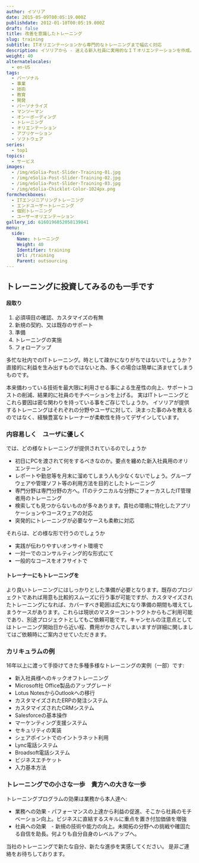 ```yaml
---
author: イソリア
date: 2015-05-09T00:05:19.000Z
publishdate: 2012-01-10T00:05:19.000Z
draft: false
title: 改善を意識したトレーニング
slug: training
subtitle: ITオリエンテーションから専門的なトレーニングまで幅広く対応
description: イソリアから - 迷える新入社員に実用的なＩＴオリエンテーションを作成。初歩的ものから専門的なトレーニングまで。
weight: 40
alternatelocales:
  - en-US
tags:
  - パーソナル
  - 事業
  - 技術
  - 教育
  - 開発
  - パーソナライズ
  - マンツーマン
  - オンーボーディング
  - トレーニング
  - オリエンテーション
  - アプリケーション
  - ソフトウェア
series:
  - top1
topics:
  - サービス
images:
  - /img/eSolia-Post-Slider-Training-01.jpg
  - /img/eSolia-Post-Slider-Training-02.jpg
  - /img/eSolia-Post-Slider-Training-03.jpg
  - /img/eSolia-Chicklet-Color-1024px.png
formcheckboxes:
  - ITエンジニアリングトレーニング
  - エンドユーザートレーニング
  - 個別トレーニング
  - ユーザーオリエンテーション
gallery_id: 6160196852058139841
menu:
  side:
    Name: トレーニング
    Weight: 40
    Identifier: training
    Url: /training
    Parent: outsourcing
---
```


## トレーニングに投資してみるのも一手です

<div class="esolia-card-panel teal darken-4 z-depth-1">
  <h4 class="center green-text text-accent-3">段取り</h4>
    <ol>
      <li class="white-text">必須項目の確認、カスタマイズの有無</li>
      <li class="white-text">新規の契約、又は既存のサポート</li>
      <li class="white-text">準備</li>
      <li class="white-text">トレーニングの実施</li>
      <li class="white-text">フォローアップ</li>
    </ol>
</div>

多忙な社内でのITトレーニング。時として疎かになりがちではないでしょうか？
直接的に利益を生み出すものではないと為、多くの場合は簡単に済ませてしまうものです。


本来備わっている技術を最大限に利用させる事による生産性の向上、サポートコストの削減、結果的に社員のモチベーションを上げる。
実はITトレーニングとこれら要因は密な関わりを持っている事をご存じでしょうか。
イソリアが提供するトレーニングはそれぞれの分野やユーザに対して、決まった事のみを教えるのではなく、経験豊富なトレーナーが柔軟性を持ってデザインしています。


### 内容易しく　ユーザに優しく

では、どの様なトレーニングが提供されているのでしょうか

* 初日にPCを渡されて何をするべきなのか。要点を纏めた新入社員用のオリエンテーション
* レポートや勤怠等を月末に溜めてしまう人も少なくないでしょう。グループウェアや管理ソフト等の利用方法を目的としたトレーニング
* 専門分野は専門分野の方へ。ITのテクニカルな分野にフォーカスしたIT管理者用のトレーニング
* 検索しても見つからないものが多々あります。貴社の環境に特化したアプリケーションやコースウェアの対応
* 突発的にトレーニングが必要なケースも柔軟に対応

それらは、どの様な形で行うのでしょうか

* 実践が伝わりやすいオンサイト環境で
* 一対一でのコンサルティング的な形式にて
* 一般的なコースをオフサイトで

#### トレーナーにもトレーニングを

より良いトレーニングにはしっかりとした準備が必要となります。既存のプロジェクトであれば用意も比較的スムーズに行う事が可能ですが、カスタマイズされたトレーニングになれば、カバーすべき範囲は広大になり準備の期間も増えてしまうケースがあります。これらは現状のマスターコントラクトからもご利用可能であり、別途プロジェクトとしてもご依頼可能です。キャンセルの注意点としてはトレーニング開始日から近い程、費用がかさんでしまいますが詳細に関しましてはご依頼時にご案内させていただきます。

### カリキュラムの例

16年以上に渡って手掛けてきた多種多様なトレーニングの実例（一部）です:

* 新入社員様へのキックオフトレーニング
* Microsoft社 Office製品のアップグレード
* Lotus NotesからOutlookへの移行
* カスタマイズされたERPの発注システム
* カスタマイズされたCRMシステム
* Salesforceの基本操作
* マーケンティング支援システム
* セキュリティの実装
* シェアポイントでのイントラネット利用
* Lync電話システム
* Broadsoft電話システム
* ビジネスエチケット
* 入力基本方法


### トレーニングでの小さな一歩　貴方への大きな一歩

トレーニングプログラムの効果は業務から本人達へ:

* 業務への効果 - パフォーマンスの上達から利益の促進、そこから社員のモチベーション向上。ビジネスに直結するスキルに重点を置き付加価値を増強
* 社員への効果　- 新規の技術や能力の向上。未開拓の分野への挑戦や確固たる自信を助長。何よりも自分自身のレベルアップへ。

当社のトレーニングで新たな自分、新たな進歩を実感してください。
是非ご連絡をお待ちしております。
